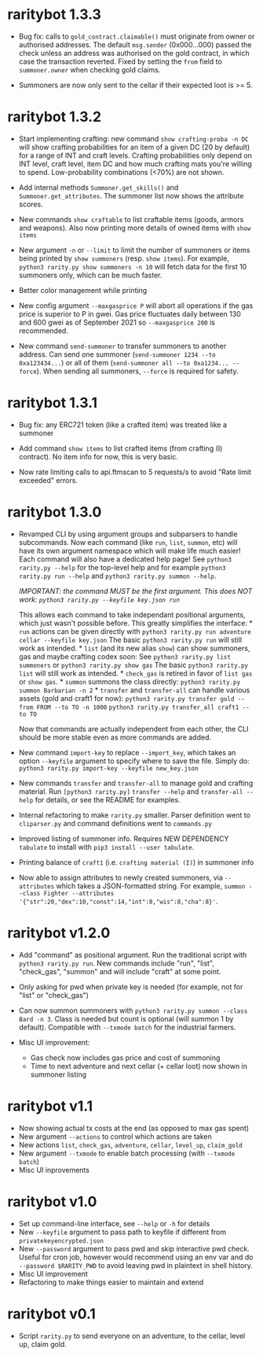 # raritybot 1.3.3

- Bug fix: calls to `gold_contract.claimable()` must originate from owner or authorised addresses. 
  The default `msg.sender` (0x000...000) passed the check unless an address was authorised on the gold contract, in which case the transaction reverted. 
  Fixed by setting the `from` field to `summoner.owner` when checking gold claims.

- Summoners are now only sent to the cellar if their expected loot is >= 5.

# raritybot 1.3.2

- Start implementing crafting: new command `show crafting-proba -n DC` will show crafting probabilities for an item of a given DC (20 by default) for a range of INT and craft levels. 
  Crafting probabilities only depend on INT level, craft level, item DC and how much crafting mats you're willing to spend.
  Low-probability combinations (<70%) are not shown.

- Add internal methods `Summoner.get_skills()` and `Summoner.get_attributes`. The summoner list now shows the attribute scores.

- New commands `show craftable` to list craftable items (goods, armors and weapons). 
  Also now printing more details of owned items with `show items`

- New argument `-n` or `--limit` to limit the number of summoners or items being printed by `show summoners` (resp. `show items`).
  For example, `python3 rarity.py show summoners -n 10` will fetch data for the first 10 summoners only, which can be much faster.

- Better color management while printing

- New config argument `--maxgasprice P` will abort all operations if the gas price is superior to P in gwei. 
  Gas price fluctuates daily between 130 and 600 gwei as of September 2021 so `--maxgasprice 200` is recommended.

- New command `send-summoner` to transfer summoners to another address. Can send one summoner (`send-summoner 1234 --to 0xa123434...`) or all of them (`send-summoner all --to 0xa1234... --force`). When sending all summoners, `--force` is required for safety.

# raritybot 1.3.1

- Bug fix: any ERC721 token (like a crafted item) was treated like a summoner

- Add command `show items` to list crafted items (from crafting (I) contract). No item info for now, this is very basic.

- Now rate limiting calls to api.ftmscan to 5 requests/s to avoid "Rate limit exceeded" errors. 

# raritybot 1.3.0

- Revamped CLI by using argument groups and subparsers to handle subcommands. 
  Now each command (like `run`, `list`, `summon`, etc) will have its own argument namespace which will make life much easier!
  Each command will also have a dedicated help page! See `python3 rarity.py --help` for the top-level help and
  for example `python3 rarity.py run --help` and ``python3 rarity.py summon --help``.
  
  *IMPORTANT: the command MUST be the first argument. This does NOT work: `python3 rarity.py --keyfile key.json run`*

  This allows each command to take independant positional arguments, which just wasn't possible before.
  This greatly simplifies the interface: 
      * `run` actions can be given directly with `python3 rarity.py run adventure cellar --keyfile key.json`
        The basic `python3 rarity.py run` will still work as intended.
      * `list` (and its new alias `show`) can show summoners, gas and maybe crafting codex soon: 
        See `python3 rarity.py list summoners` or `python3 rarity.py show gas`
        The basic `python3 rarity.py list` will still work as intended.
      * `check_gas` is retired in favor of `list gas` or `show gas`.
      * `summon` summons the class directly: `python3 rarity.py summon Barbarian -n 2`
      * `transfer` and `transfer-all` can handle various assets (gold and craft1 for now):
        `python3 rarity.py transfer gold --from FROM --to TO -n 1000`
        `python3 rarity.py transfer_all craft1 --to TO`
  
  Now that commands are actually independent from each other, the CLI should be more stable even as more commands are added.

- New command `import-key` to replace `--import_key`, which takes an option `--keyfile` argument to specify where to save the file.
  Simply do: `python3 rarity.py import-key --keyfile new_key.json`


- New commands `transfer` and `transfer-all` to manage gold and crafting material. 
  Run `[python3 rarity.py]` `transfer --help` and `transfer-all --help` for details, or see the README for examples.

- Internal refactoring to make `rarity.py` smaller. Parser definition went to `cliparser.py` and command definitions went to `commands.py`

- Improved listing of summoner info. Requires NEW DEPENDENCY `tabulate` to install with `pip3 install --user tabulate`. 

- Printing balance of `craft1` (i.e. `crafting material (I)`) in summoner info

- Now able to assign attributes to newly created summoners, via `--attributes` which takes a JSON-formatted string. For example, `summon --class Fighter --attributes '{"str":20,"dex":10,"const":14,"int":8,"wis":8,"cha":8}'`.

# raritybot v1.2.0

- Add "command" as positional argument. Run the traditional script with `python3 rarity.py run`.
  New commands include "run", "list", "check_gas", "summon" and will include "craft" at some point.

- Only asking for pwd when private key is needed (for example, not for "list" or "check_gas")

- Can now summon summoners with `python3 rarity.py summon --class Bard -n 3`. 
  Class is needed but count is optional (will summon 1 by default). Compatible with `--txmode batch` for the industrial farmers.

- Misc UI improvement:
    * Gas check now includes gas price and cost of summoning
    * Time to next adventure and next cellar (+ cellar loot) now shown in summoner listing

# raritybot v1.1

- Now showing actual tx costs at the end (as opposed to max gas spent)
- New argument `--actions` to control which actions are taken
- New actions `list`, `check_gas`, `adventure`, `cellar`, `level_up`, `claim_gold`
- New argument `--txmode` to enable batch processing (with `--txmode batch`)
- Misc UI inprovements

# raritybot v1.0

- Set up command-line interface, see `--help` or `-h` for details
- New `--keyfile` argument to pass path to keyfile if different from `privatekeyencrypted.json`
- New `--password` argument to pass pwd and skip interactive pwd check. 
  Useful for cron job, however would recommend using an env var 
  and do `--password $RARITY_PWD` to avoid leaving pwd in plaintext in shell history. 
- Misc UI improvement
- Refactoring to make things easier to maintain and extend

# raritybot v0.1

- Script `rarity.py` to send everyone on an adventure, to the cellar, level up, claim gold.